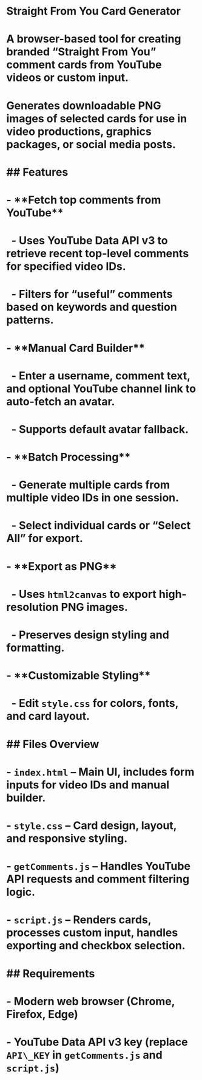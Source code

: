 # Straight From You Card Generator

# 

# A browser-based tool for creating branded “Straight From You” comment cards from YouTube videos or custom input.  

# Generates downloadable PNG images of selected cards for use in video productions, graphics packages, or social media posts.

# 

# \## Features

# 

# \- \*\*Fetch top comments from YouTube\*\*  

# &nbsp; - Uses YouTube Data API v3 to retrieve recent top-level comments for specified video IDs.

# &nbsp; - Filters for “useful” comments based on keywords and question patterns.

# 

# \- \*\*Manual Card Builder\*\*  

# &nbsp; - Enter a username, comment text, and optional YouTube channel link to auto-fetch an avatar.

# &nbsp; - Supports default avatar fallback.

# 

# \- \*\*Batch Processing\*\*  

# &nbsp; - Generate multiple cards from multiple video IDs in one session.

# &nbsp; - Select individual cards or “Select All” for export.

# 

# \- \*\*Export as PNG\*\*  

# &nbsp; - Uses `html2canvas` to export high-resolution PNG images.

# &nbsp; - Preserves design styling and formatting.

# 

# \- \*\*Customizable Styling\*\*  

# &nbsp; - Edit `style.css` for colors, fonts, and card layout.

# 

# \## Files Overview

# 

# \- `index.html` – Main UI, includes form inputs for video IDs and manual builder.

# \- `style.css` – Card design, layout, and responsive styling.

# \- `getComments.js` – Handles YouTube API requests and comment filtering logic.

# \- `script.js` – Renders cards, processes custom input, handles exporting and checkbox selection.

# 

# \## Requirements

# 

# \- Modern web browser (Chrome, Firefox, Edge)

# \- YouTube Data API v3 key (replace `API\_KEY` in `getComments.js` and `script.js`)


